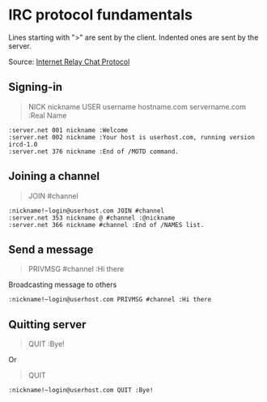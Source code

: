 # IRC protocol fundamentals
Lines starting with ">" are sent by the client.
Indented ones are sent by the server.

Source: [Internet Relay Chat Protocol](http://irchelp.org/irchelp/rfc/rfc.html)

## Signing-in

> NICK nickname
> USER username hostname.com servername.com :Real Name

    :server.net 001 nickname :Welcome
    :server.net 002 nickname :Your host is userhost.com, running version ircd-1.0
    :server.net 376 nickname :End of /MOTD command.

## Joining a channel

> JOIN #channel

    :nickname!~login@userhost.com JOIN #channel
    :server.net 353 nickname @ #channel :@nickname
    :server.net 366 nickname #channel :End of /NAMES list.

## Send a message

> PRIVMSG #channel :Hi there

Broadcasting message to others

    :nickname!~login@userhost.com PRIVMSG #channel :Hi there

## Quitting server

> QUIT :Bye!

Or

> QUIT

    :nickname!~login@userhost.com QUIT :Bye!